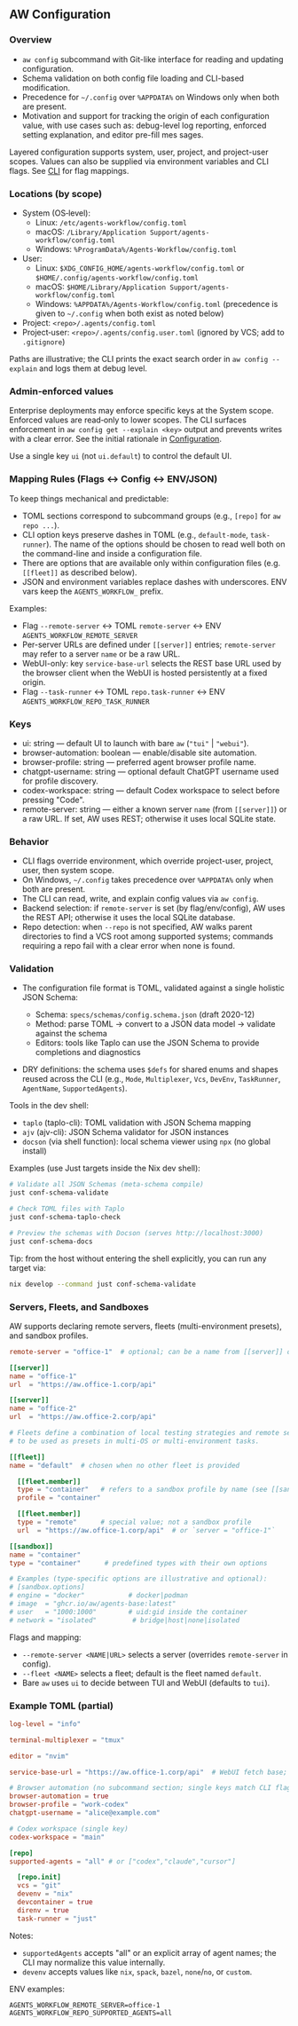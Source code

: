 
## AW Configuration

### Overview

* `aw config` subcommand with Git-like interface for reading and updating configuration.
* Schema validation on both config file loading and CLI-based modification.
* Precedence for `~/.config` over `%APPDATA%` on Windows only when both are present.
* Motivation and support for tracking the origin of each configuration value, with use cases such as: debug-level log reporting, enforced setting explanation, and editor pre-fill mes
sages.

Layered configuration supports system, user, project, and project-user scopes. Values can also be supplied via environment variables and CLI flags. See [CLI](CLI.md) for flag mappings.

### Locations (by scope)

- System (OS‑level):
  - Linux: `/etc/agents-workflow/config.toml`
  - macOS: `/Library/Application Support/agents-workflow/config.toml`
  - Windows: `%ProgramData%/Agents-Workflow/config.toml`
- User:
  - Linux: `$XDG_CONFIG_HOME/agents-workflow/config.toml` or `$HOME/.config/agents-workflow/config.toml`
  - macOS: `$HOME/Library/Application Support/agents-workflow/config.toml`
  - Windows: `%APPDATA%/Agents-Workflow/config.toml` (precedence is given to `~/.config` when both exist as noted below)
- Project: `<repo>/.agents/config.toml`
- Project‑user: `<repo>/.agents/config.user.toml` (ignored by VCS; add to `.gitignore`)

Paths are illustrative; the CLI prints the exact search order in `aw config --explain` and logs them at debug level.

### Admin‑enforced values

Enterprise deployments may enforce specific keys at the System scope. Enforced values are read‑only to lower scopes. The CLI surfaces enforcement in `aw config get --explain <key>` output and prevents writes with a clear error. See the initial rationale in [Configuration](../Initial%20Developer%20Input/Configuration.md).

Use a single key `ui` (not `ui.default`) to control the default UI.

### Mapping Rules (Flags ↔ Config ↔ ENV/JSON)
To keep things mechanical and predictable:

- TOML sections correspond to subcommand groups (e.g., `[repo]` for `aw repo ...`).
- CLI option keys preserve dashes in TOML (e.g., `default-mode`, `task-runner`). The name of the options should be chosen to read well both on the command-line and inside a configuration file.
- There are options that are available only within configuration files (e.g. `[[fleet]]` as described below).
- JSON and environment variables replace dashes with underscores. ENV vars keep the `AGENTS_WORKFLOW_` prefix.

Examples:

- Flag `--remote-server` ↔ TOML `remote-server` ↔ ENV `AGENTS_WORKFLOW_REMOTE_SERVER`
- Per-server URLs are defined under `[[server]]` entries; `remote-server` may refer to a server `name` or be a raw URL.
- WebUI-only: key `service-base-url` selects the REST base URL used by the browser client when the WebUI is hosted persistently at a fixed origin.
- Flag `--task-runner` ↔ TOML `repo.task-runner` ↔ ENV `AGENTS_WORKFLOW_REPO_TASK_RUNNER`

### Keys

- ui: string — default UI to launch with bare `aw` (`"tui"` | `"webui"`).
- browser-automation: boolean — enable/disable site automation.
- browser-profile: string — preferred agent browser profile name.
- chatgpt-username: string — optional default ChatGPT username used for profile discovery.
- codex-workspace: string — default Codex workspace to select before pressing "Code".
- remote-server: string — either a known server `name` (from `[[server]]`) or a raw URL. If set, AW uses REST; otherwise it uses local SQLite state.

### Behavior

- CLI flags override environment, which override project-user, project, user, then system scope.
- On Windows, `~/.config` takes precedence over `%APPDATA%` only when both are present.
- The CLI can read, write, and explain config values via `aw config`.
- Backend selection: if `remote-server` is set (by flag/env/config), AW uses the REST API; otherwise it uses the local SQLite database.
- Repo detection: when `--repo` is not specified, AW walks parent directories to find a VCS root among supported systems; commands requiring a repo fail with a clear error when none is found.

### Validation

- The configuration file format is TOML, validated against a single holistic JSON Schema:
  - Schema: `specs/schemas/config.schema.json` (draft 2020-12)
  - Method: parse TOML → convert to a JSON data model → validate against the schema
  - Editors: tools like Taplo can use the JSON Schema to provide completions and diagnostics

- DRY definitions: the schema uses `$defs` for shared enums and shapes reused across the CLI (e.g., `Mode`, `Multiplexer`, `Vcs`, `DevEnv`, `TaskRunner`, `AgentName`, `SupportedAgents`).

Tools in the dev shell:

- `taplo` (taplo-cli): TOML validation with JSON Schema mapping
- `ajv` (ajv-cli): JSON Schema validator for JSON instances
- `docson` (via shell function): local schema viewer using `npx` (no global install)

Examples (use Just targets inside the Nix dev shell):

```bash
# Validate all JSON Schemas (meta-schema compile)
just conf-schema-validate

# Check TOML files with Taplo
just conf-schema-taplo-check

# Preview the schemas with Docson (serves http://localhost:3000)
just conf-schema-docs
```

Tip: from the host without entering the shell explicitly, you can run any target via:

```bash
nix develop --command just conf-schema-validate
```

### Servers, Fleets, and Sandboxes

AW supports declaring remote servers, fleets (multi-environment presets), and sandbox profiles.

```toml
remote-server = "office-1"  # optional; can be a name from [[server]] or a raw URL

[[server]]
name = "office-1"
url  = "https://aw.office-1.corp/api"

[[server]]
name = "office-2"
url  = "https://aw.office-2.corp/api"

# Fleets define a combination of local testing strategies and remote servers
# to be used as presets in multi-OS or multi-environment tasks.

[[fleet]]
name = "default"  # chosen when no other fleet is provided

  [[fleet.member]]
  type = "container"   # refers to a sandbox profile by name (see [[sandbox]] below)
  profile = "container"

  [[fleet.member]]
  type = "remote"      # special value; not a sandbox profile
  url  = "https://aw.office-1.corp/api"  # or `server = "office-1"`

[[sandbox]]
name = "container"
type = "container"      # predefined types with their own options

# Examples (type-specific options are illustrative and optional):
# [sandbox.options]
# engine = "docker"           # docker|podman
# image  = "ghcr.io/aw/agents-base:latest"
# user   = "1000:1000"        # uid:gid inside the container
# network = "isolated"         # bridge|host|none|isolated
```

Flags and mapping:
- `--remote-server <NAME|URL>` selects a server (overrides `remote-server` in config).
- `--fleet <NAME>` selects a fleet; default is the fleet named `default`.
- Bare `aw` uses `ui` to decide between TUI and WebUI (defaults to `tui`).

### Example TOML (partial)

```toml
log-level = "info"

terminal-multiplexer = "tmux"

editor = "nvim"

service-base-url = "https://aw.office-1.corp/api"  # WebUI fetch base; browser calls this URL

# Browser automation (no subcommand section; single keys match CLI flags)
browser-automation = true
browser-profile = "work-codex"
chatgpt-username = "alice@example.com"

# Codex workspace (single key)
codex-workspace = "main"

[repo]
supported-agents = "all" # or ["codex","claude","cursor"]

  [repo.init]
  vcs = "git"
  devenv = "nix"
  devcontainer = true
  direnv = true
  task-runner = "just"
```

Notes:
- `supportedAgents` accepts "all" or an explicit array of agent names; the CLI may normalize this value internally.
- `devenv` accepts values like `nix`, `spack`, `bazel`, `none`/`no`, or `custom`.

ENV examples:

```
AGENTS_WORKFLOW_REMOTE_SERVER=office-1
AGENTS_WORKFLOW_REPO_SUPPORTED_AGENTS=all
```
